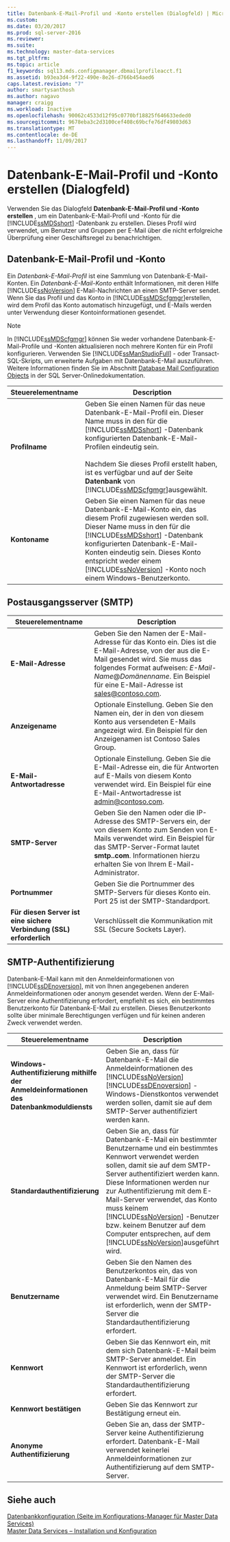 ```yaml
---
title: Datenbank-E-Mail-Profil und -Konto erstellen (Dialogfeld) | Microsoft-Dokumentation
ms.custom: 
ms.date: 03/20/2017
ms.prod: sql-server-2016
ms.reviewer: 
ms.suite: 
ms.technology: master-data-services
ms.tgt_pltfrm: 
ms.topic: article
f1_keywords: sql13.mds.configmanager.dbmailprofileacct.f1
ms.assetid: b93ea3d4-9f22-490e-8e26-d766b454aed6
caps.latest.revision: "7"
author: smartysanthosh
ms.author: nagavo
manager: craigg
ms.workload: Inactive
ms.openlocfilehash: 90062c4533d12f95c0770bf18825f646633eded0
ms.sourcegitcommit: 9678eba3c2d3100cef408c69bcfe76df49803d63
ms.translationtype: MT
ms.contentlocale: de-DE
ms.lasthandoff: 11/09/2017
---
```

# <a name="create-database-mail-profile-and-account-dialog-box"></a>Datenbank-E-Mail-Profil und -Konto erstellen (Dialogfeld)
  Verwenden Sie das Dialogfeld **Datenbank-E-Mail-Profil und -Konto erstellen** , um ein Datenbank-E-Mail-Profil und -Konto für die [!INCLUDE[ssMDSshort](../includes/ssmdsshort-md.md)] -Datenbank zu erstellen. Dieses Profil wird verwendet, um Benutzer und Gruppen per E-Mail über die nicht erfolgreiche Überprüfung einer Geschäftsregel zu benachrichtigen.  
  
## <a name="database-mail-profile-and-account"></a>Datenbank-E-Mail-Profil und -Konto  
 Ein *Datenbank-E-Mail-Profil* ist eine Sammlung von Datenbank-E-Mail-Konten. Ein *Datenbank-E-Mail-Konto* enthält Informationen, mit deren Hilfe [!INCLUDE[ssNoVersion](../includes/ssnoversion-md.md)] E-Mail-Nachrichten an einen SMTP-Server sendet. Wenn Sie das Profil und das Konto in [!INCLUDE[ssMDScfgmgr](../includes/ssmdscfgmgr-md.md)]erstellen, wird dem Profil das Konto automatisch hinzugefügt, und E-Mails werden unter Verwendung dieser Kontoinformationen gesendet.  
  
> [!NOTE]  
>  In [!INCLUDE[ssMDScfgmgr](../includes/ssmdscfgmgr-md.md)] können Sie weder vorhandene Datenbank-E-Mail-Profile und -Konten aktualisieren noch mehrere Konten für ein Profil konfigurieren. Verwenden Sie [!INCLUDE[ssManStudioFull](../includes/ssmanstudiofull-md.md)] - oder Transact-SQL-Skripts, um erweiterte Aufgaben mit Datenbank-E-Mail auszuführen. Weitere Informationen finden Sie im Abschnitt [Database Mail Configuration Objects](../relational-databases/database-mail/database-mail-configuration-objects.md) in der SQL Server-Onlinedokumentation.  
  
|Steuerelementname|Description|  
|------------------|-----------------|  
|**Profilname**|Geben Sie einen Namen für das neue Datenbank-E-Mail-Profil ein. Dieser Name muss in den für die [!INCLUDE[ssMDSshort](../includes/ssmdsshort-md.md)] -Datenbank konfigurierten Datenbank-E-Mail-Profilen eindeutig sein.<br /><br /> Nachdem Sie dieses Profil erstellt haben, ist es verfügbar und auf der Seite **Datenbank** von [!INCLUDE[ssMDScfgmgr](../includes/ssmdscfgmgr-md.md)]ausgewählt.|  
|**Kontoname**|Geben Sie einen Namen für das neue Datenbank-E-Mail-Konto ein, das diesem Profil zugewiesen werden soll. Dieser Name muss in den für die [!INCLUDE[ssMDSshort](../includes/ssmdsshort-md.md)] -Datenbank konfigurierten Datenbank-E-Mail-Konten eindeutig sein. Dieses Konto entspricht weder einem [!INCLUDE[ssNoVersion](../includes/ssnoversion-md.md)] -Konto noch einem Windows-Benutzerkonto.|  
  
## <a name="outgoing-smtp-mail-server"></a>Postausgangsserver (SMTP)  
  
|Steuerelementname|Description|  
|------------------|-----------------|  
|**E-Mail-Adresse**|Geben Sie den Namen der E-Mail-Adresse für das Konto ein. Dies ist die E-Mail-Adresse, von der aus die E-Mail gesendet wird. Sie muss das folgendes Format aufweisen: *E-Mail-Name*@*Domänenname*. Ein Beispiel für eine E-Mail-Adresse ist sales@contoso.com.|  
|**Anzeigename**|Optionale Einstellung. Geben Sie den Namen ein, der in den von diesem Konto aus versendeten E-Mails angezeigt wird. Ein Beispiel für den Anzeigenamen ist Contoso Sales Group.|  
|**E-Mail-Antwortadresse**|Optionale Einstellung. Geben Sie die E-Mail-Adresse ein, die für Antworten auf E-Mails von diesem Konto verwendet wird. Ein Beispiel für eine E-Mail-Antwortadresse ist admin@contoso.com.|  
|**SMTP-Server**|Geben Sie den Namen oder die IP-Adresse des SMTP-Servers ein, der von diesem Konto zum Senden von E-Mails verwendet wird. Ein Beispiel für das SMTP-Server-Format lautet **smtp.***<Firmenname>***.com**. Informationen hierzu erhalten Sie von Ihrem E-Mail-Administrator.|  
|**Portnummer**|Geben Sie die Portnummer des SMTP-Servers für dieses Konto ein. Port 25 ist der SMTP-Standardport.|  
|**Für diesen Server ist eine sichere Verbindung (SSL) erforderlich**|Verschlüsselt die Kommunikation mit SSL (Secure Sockets Layer).|  
  
## <a name="smtp-authentication"></a>SMTP-Authentifizierung  
 Datenbank-E-Mail kann mit den Anmeldeinformationen von [!INCLUDE[ssDEnoversion](../includes/ssdenoversion-md.md)], mit von Ihnen angegebenen anderen Anmeldeinformationen oder anonym gesendet werden. Wenn der E-Mail-Server eine Authentifizierung erfordert, empfiehlt es sich, ein bestimmtes Benutzerkonto für Datenbank-E-Mail zu erstellen. Dieses Benutzerkonto sollte über minimale Berechtigungen verfügen und für keinen anderen Zweck verwendet werden.  
  
|Steuerelementname|Description|  
|------------------|-----------------|  
|**Windows-Authentifizierung mithilfe der Anmeldeinformationen des Datenbankmoduldiensts**|Geben Sie an, dass für Datenbank-E-Mail die Anmeldeinformationen des [!INCLUDE[ssNoVersion](../includes/ssnoversion-md.md)] [!INCLUDE[ssDEnoversion](../includes/ssdenoversion-md.md)] -Windows-Dienstkontos verwendet werden sollen, damit sie auf dem SMTP-Server authentifiziert werden kann.|  
|**Standardauthentifizierung**|Geben Sie an, dass für Datenbank-E-Mail ein bestimmter Benutzername und ein bestimmtes Kennwort verwendet werden sollen, damit sie auf dem SMTP-Server authentifiziert werden kann. Diese Informationen werden nur zur Authentifizierung mit dem E-Mail-Server verwendet, das Konto muss keinem [!INCLUDE[ssNoVersion](../includes/ssnoversion-md.md)] -Benutzer bzw. keinem Benutzer auf dem Computer entsprechen, auf dem [!INCLUDE[ssNoVersion](../includes/ssnoversion-md.md)]ausgeführt wird.|  
|**Benutzername**|Geben Sie den Namen des Benutzerkontos ein, das von Datenbank-E-Mail für die Anmeldung beim SMTP-Server verwendet wird. Ein Benutzername ist erforderlich, wenn der SMTP-Server die Standardauthentifizierung erfordert.|  
|**Kennwort**|Geben Sie das Kennwort ein, mit dem sich Datenbank-E-Mail beim SMTP-Server anmeldet. Ein Kennwort ist erforderlich, wenn der SMTP-Server die Standardauthentifizierung erfordert.|  
|**Kennwort bestätigen**|Geben Sie das Kennwort zur Bestätigung erneut ein.|  
|**Anonyme Authentifizierung**|Geben Sie an, dass der SMTP-Server keine Authentifizierung erfordert. Datenbank-E-Mail verwendet keinerlei Anmeldeinformationen zur Authentifizierung auf dem SMTP-Server.|  
  
## <a name="see-also"></a>Siehe auch  
 [Datenbankkonfiguration &#40;Seite im Konfigurations-Manager für Master Data Services&#41;](../master-data-services/database-configuration-page-master-data-services-configuration-manager.md)   
[Master Data Services – Installation und Konfiguration](../master-data-services/master-data-services-installation-and-configuration.md)
  
  
